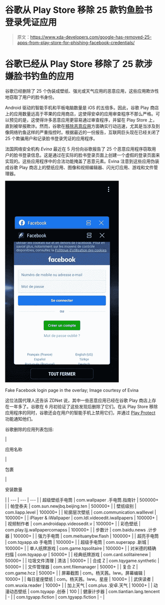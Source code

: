 # 谷歌从 Play Store 移除 25 款钓鱼脸书登录凭证应用

> 原文：<https://www.xda-developers.com/google-has-removed-25-apps-from-play-store-for-phishing-facebook-credentials/>

# 谷歌已经从 Play Store 移除了 25 款涉嫌脸书钓鱼的应用

谷歌已经删除了 25 个伪装成壁纸、强光或天气应用的恶意应用，这些应用欺诈性地窃取了用户的脸书身份。

Android 驱动的智能手机和平板电脑数量是 iOS 的五倍多。因此，谷歌 Play 商店上的应用数量远高于苹果的应用商店，这使得安卓的应用审查程序不那么严格。可以预见的是，这使得许多恶意应用更容易通过审查程序，并留在 Play Store 上，直到被举报欺诈。然而，谷歌在[移除恶意应用](https://www.xda-developers.com/antutu-benchmark-removed-google-play-store/)方面确实行动迅速，尤其是当涉及到像网络钓鱼这样的严重指控时。根据最近的一份报告，互联网巨头现在已经关闭了 25 个欺骗用户和记录脸书登录凭证的应用程序。

法国网络安全机构 *Evina* 最近在 5 月份向谷歌报告了 25 个恶意应用程序窃取用户的脸书登录信息。这是通过在实际的脸书登录页面上创建一个虚假的登录页面来实现的。这些应用程序中的合法功能掩盖了恶意元素。Evina 注意到这些应用伪装成谷歌 Play 商店上的壁纸应用、图像和视频编辑器、闪光灯应用、游戏和文件管理器。

 <picture>![Facebook phishing play store removed apps](img/088e2ce416b4d140e73f3bee9b84895d.png)</picture> 

Fake Facebook login page in the overlay; Image courtesy of Evina

这位法国代理人还告诉 ZDNet 说，其中一些恶意应用已经在谷歌 Play 商店上存在一年多了。谷歌在 6 月初验证了这些发现后删除了它们。在从 Play Store 移除应用程序的同时，谷歌还会在用户的智能手机上禁用它们，并通过 [Play Protect](https://www.xda-developers.com/google-play-protect-warning-users-install-apps-targeting-older-android-versions/) 功能通知他们。

谷歌删除的应用列表包括:

| 

应用名称

 | 

包裹

 | 

安装数量

 |
| --- | --- | --- |
| 超级壁纸手电筒 | com.wallpaper .手电筒.指南针 | 500000+ |
| 帕登泰夫 | com.sun.newjbq.beijing.ten | 500000+ |
| 壁纸级别 | com.liapp.level | 100000+ |
| 轮廓层次壁纸 | com.communication.walllevel | 100000+ |
| iPlayer & iWallpaper | com.ldl.videoedit.iwallpapers | 100000+ |
| 视频制作者 | com.androidapp.videosedit.v | 100000+ |
| 彩色壁纸 | com.play.ljj.wallpapercomapss | 100000+ |
| 步数计 | com.baidu.news .计步器 | 100000+ |
| 强力手电筒 | com.meituanybw.flash | 100000+ |
| 超亮手电筒 | com.tqyapp.sb 手电筒 | 100000+ |
| 超级手电筒 | com.superapp .新城 | 100000+ |
| 单人纸牌游戏 | com.game.tqsolitaire | 100000+ |
| 对米德的精确扫描 | com.tqyapp.qr | 50000+ |
| 经典纸牌游戏 | com.card.solitairenew | 50000+ |
| 垃圾文件清理 | 清洁 | 50000+ |
| 合成 Z | com.tqygame.synthetic | 50000+ |
| 文件管理器 | com.smt.filemanager | 50000+ |
| 复合 Z | com.game.hcz | 50000+ |
| 屏幕截图 | com。杨天茜。lww。屏幕编辑 | 10000+ |
| 每日星座壁纸 | com。杨天茜。lww。星座 | 10000+ |
| 武侠读者 | com.wuxia.reader | 10000+ |
| 加上天气 | com.plus .安卓.天气 | 10000+ |
| 动漫动态壁纸 | com.tqyapp .创泰 | 100 |
| 健康计步器 | com.tiantian.lang.tencent | - |
| com.tgyapp.fiction | com.tgyapp.fiction | - |